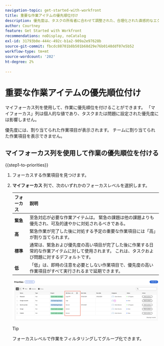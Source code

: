 ```yaml
---
navigation-topic: get-started-with-workfront
title: 重要な作業アイテムの優先順位付け
description: 優先度は、タスクの所有者に合わせて調整された、合理化された直感的なエクスペリエンスです。
author: Courtney
feature: Get Started with Workfront
recommendations: noDisplay, noCatalog
exl-id: 31793b0e-444c-492c-b1a2-909a2e97628b
source-git-commit: fbcdc88701b8b501b68d29e76b0148ddf07e5b52
workflow-type: tm+mt
source-wordcount: '202'
ht-degree: 2%

---
```


# 重要な作業アイテムの優先順位付け

マイフォーカス列を使用して、作業に優先順位を付けることができます。 「マイフォーカス」列は個人的な値であり、タスクまたは問題に設定された優先度には影響しません。

優先度には、割り当てられた作業項目が表示されます。 チームに割り当てられた作業項目を表示できません。

## マイフォーカス列を使用して作業の優先順位を付ける

{{step1-to-priorities}}

1. フォーカスする作業項目を見つけます。
1. **マイフォーカス** 列で、次のいずれかのフォーカスレベルを選択します。

   | フォーカス | 説明 |
   |-----------|-------------|
   | **緊急** | 至急対応が必要な作業アイテムは。 緊急の課題は他の課題よりも優先され、可及的速やかに対処されるべきである。 |
   | **高** | 緊急作業が完了した後に対処する予定の重要な作業項目には「高」が割り当てられます。 |
   | **標準** | 通常は、緊急および優先度の高い項目が完了した後に作業する日常的な作業アイテムに対して使用されます。 これは、タスクおよび問題に対するデフォルトです。 |
   | **低** | 「低」は、即時の注意を必要としない作業項目で、優先度の高い作業項目がすべて実行されるまで延期できます。 |

   ![My Focus](assets/my-focus-new.png)

   >[!TIP]
   >
   >フォーカスレベルで作業をフィルタリングしてグループ化できます。
